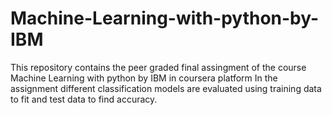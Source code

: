 # Machine-Learning-with-python-by-IBM
This repository contains the peer graded final assingment of the course Machine Learning with python by IBM in coursera platform
 In the assignment different classification models are evaluated using training data to fit and test data to find accuracy.
